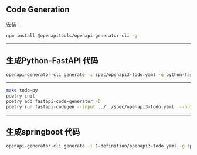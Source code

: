 ## Code Generation

安装： 
```sh
npm install @openapitools/openapi-generator-cli -g
```
--- 

## 生成Python-FastAPI 代码

```sh
openapi-generator-cli generate -i spec/openapi3-todo.yaml -g python-fastapi -o todo-simple --skip-validate-spec
```
--- 

```sh
make todo-py
poetry init
poetry add fastapi-code-generator -D
poetry run fastapi-codegen --input ../../spec/openapi3-todo.yaml  --output app
```
--- 

## 生成springboot 代码

```sh
openapi-generator-cli generate -i 1-definition/openapi3-todo.yaml -g spring  --skip-validate-spec  -o todo-java
```


